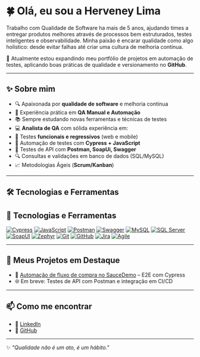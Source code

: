 # 🍀 Olá, eu sou a Herveney Lima  
Trabalho com Qualidade de Software ha mais de 5 anos, ajudando times a entregar produtos melhores através de processos bem estruturados, testes inteligentes e observabilidade. Minha paixão é encarar qualidade como algo holístico: desde evitar falhas até criar uma cultura de melhoria contínua.

🚀 Atualmente estou expandindo meu portfólio de projetos em automação de testes, aplicando boas práticas de qualidade e versionamento no **GitHub**.  

---

## ✨ Sobre mim
- 🔍 Apaixonada por **qualidade de software** e melhoria contínua  
- 🧪 Experiência prática em **QA Manual e Automação**  
- 📚 Sempre estudando novas ferramentas e técnicas de testes  
- 💻 **Analista de QA** com sólida experiência em:
- 🐞 Testes **funcionais e regressivos** (web e mobile)  
- 🤖 Automação de testes com **Cypress + JavaScript**  
- 🧩 Testes de API com **Postman, SoapUi, Swagger**  
- 🔍 Consultas e validações em banco de dados (SQL/MySQL)  
- 📈 Metodologias Ágeis (**Scrum/Kanban**)   

---

## 🛠️  Tecnologias e Ferramentas  

## 🔧 Tecnologias e Ferramentas  

[![Cypress](https://img.shields.io/badge/-Cypress-17202C?style=flat&logo=cypress&logoColor=white)](https://www.cypress.io/) 
[![JavaScript](https://img.shields.io/badge/-JavaScript-F7DF1E?style=flat&logo=javascript&logoColor=black)](https://developer.mozilla.org/pt-BR/docs/Web/JavaScript) 
[![Postman](https://img.shields.io/badge/-Postman-FF6C37?style=flat&logo=postman&logoColor=white)](https://www.postman.com/) 
[![Swagger](https://img.shields.io/badge/-Swagger-85EA2D?style=flat&logo=swagger&logoColor=black)](https://swagger.io/) 
[![MySQL](https://img.shields.io/badge/-MySQL-4479A1?style=flat&logo=mysql&logoColor=white)](https://www.mysql.com/) 
[![SQL Server](https://img.shields.io/badge/-SQL%20Server-CC2927?style=flat&logo=microsoft-sql-server&logoColor=white)](https://www.microsoft.com/sql-server) 
[![SoapUI](https://img.shields.io/badge/-SoapUI-6CB33F?style=flat&logo=soapui&logoColor=white)](https://www.soapui.org/) 
[![Zephyr](https://img.shields.io/badge/-Zephyr%20(TM4J)-2E7D32?style=flat&logo=jira&logoColor=white)](https://marketplace.atlassian.com/apps/1213259/zephyr-scale-test-management-for-jira) 
[![Git](https://img.shields.io/badge/-Git-F05032?style=flat&logo=git&logoColor=white)](https://git-scm.com/) 
[![GitHub](https://img.shields.io/badge/-GitHub-181717?style=flat&logo=github&logoColor=white)](https://github.com/herveney) 
[![Jira](https://img.shields.io/badge/-Jira-0052CC?style=flat&logo=jira&logoColor=white)](https://www.atlassian.com/software/jira) 
[![Agile](https://img.shields.io/badge/-Agile-2496ED?style=flat&logo=agile&logoColor=white)](https://en.wikipedia.org/wiki/Agile_software_development)  


---

## 📂 Meus Projetos em Destaque  

- 🤖 [Automação de fluxo de compra no SauceDemo](https://github.com/herveney/automacao-cypress) – E2E com Cypress  
- 🌐 Em breve: Testes de API com Postman e integração em CI/CD  

---

## 📫 Como me encontrar  

- 💼 [LinkedIn](https://www.linkedin.com/in/herveneylima/)  
- 🐙 [GitHub](https://github.com/herveney)  

---
✨ *"Qualidade não é um ato, é um hábito."*  
